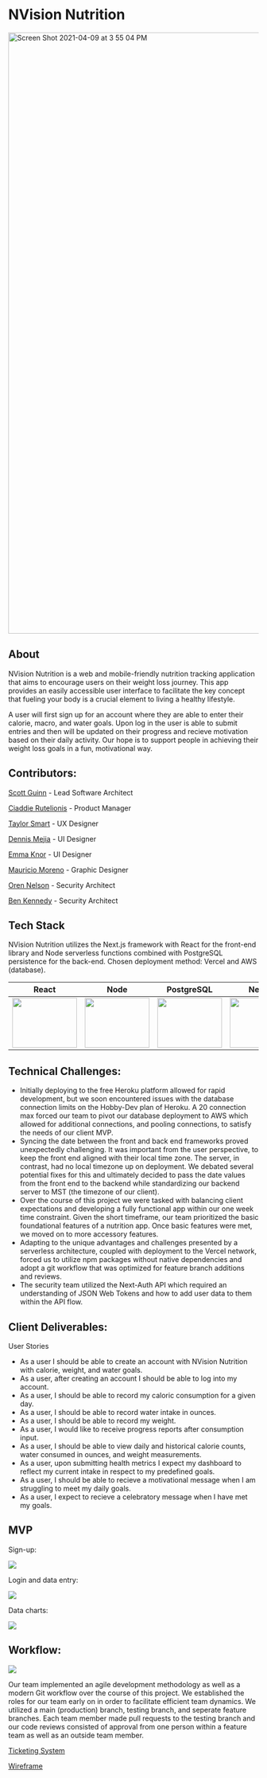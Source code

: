 
# NVision Nutrition

<img width="1208" alt="Screen Shot 2021-04-09 at 3 55 04 PM" src="https://user-images.githubusercontent.com/73598239/114244553-f8298680-994b-11eb-94a8-e0807c6d9aa0.png">

## About

NVision Nutrition is a web and mobile-friendly nutrition tracking application that aims to encourage users on their weight loss journey. This app provides an easily accessible user interface to facilitate the key concept that fueling your body is a crucial element to living a healthy lifestyle.

A user will first sign up for an account where they are able to enter their calorie, macro, and water goals. Upon log in the user is able to submit entries and then will be updated on their progress and recieve motivation based on their daily activity. Our hope is to  support people in achieving their weight loss goals in a fun, motivational way.


## Contributors:

[Scott Guinn](https://github.com/Scott-Guinn) - Lead Software Architect

[Ciaddie Rutelionis](https://github.com/Ciaddie) - Product Manager

[Taylor Smart](https://github.com/taylorsmart) - UX Designer 

[Dennis Mejia](https://github.com/dennismejia) - UI Designer

[Emma Knor](https://github.com/emmaknor) - UI Designer

[Mauricio Moreno](https://github.com/mmoren01) - Graphic Designer

[Oren Nelson](https://github.com/nohren) - Security Architect

[Ben Kennedy](https://github.com/benkennedy98) - Security Architect


## Tech Stack
NVision Nutrition utilizes the Next.js framework with React for the front-end library and Node serverless functions combined with PostgreSQL persistence for the back-end.  Chosen deployment method: Vercel and AWS (database).

| React  |  Node  | PostgreSQL | Next.js| NextAuth.js | Vercel |  Axios |
| :-------------------------:|:-------------------------: |:-------------------------: |:-------------------------: |:-------------------------:|:-------------------------:|:-------------------------: |
|<img src="https://user-images.githubusercontent.com/73598239/114254313-c7594980-996b-11eb-9839-d92245d85665.png" width="130" height="100">  |  <img src="https://user-images.githubusercontent.com/73598239/113373808-e7b05500-9328-11eb-8f31-38830ea4a3c8.png" width="130" height="100">  |  <img src="https://user-images.githubusercontent.com/73598239/114254174-118dfb00-996b-11eb-8221-46a413e9d01d.png" width="130" height="100"> |  <img src="https://user-images.githubusercontent.com/73598239/114254162-08049300-996b-11eb-854c-d71ed3c46be3.png" width="130" height="100"> |  <img src="https://user-images.githubusercontent.com/73598239/114254306-c1fbff00-996b-11eb-9213-aba771023111.png" width="130" height="100"> |  <img src="https://user-images.githubusercontent.com/73598239/114254311-c4f6ef80-996b-11eb-8854-891acaea90aa.png" width="130" height="100"> | <img src="https://user-images.githubusercontent.com/73598239/113373813-ebdc7280-9328-11eb-8a4e-dcee209e0861.png" width="130" height="100"> |



## Technical Challenges:

* Initially deploying to the free Heroku platform allowed for rapid development, but we soon encountered issues with the database connection limits on the Hobby-Dev plan of Heroku. A 20 connection max forced our team to pivot our database deployment to AWS which allowed for additional connections, and pooling connections, to satisfy the needs of our client MVP.
* Syncing the date between the front and back end frameworks proved unexpectedly challenging.  It was important from the user perspective, to keep the front end aligned with their local time zone.  The server, in contrast, had no local timezone up on deployment.  We debated several potential fixes for this and ultimately decided to pass the date values from the front end to the backend while standardizing our backend server to MST (the timezone of our client).
* Over the course of this project we were tasked with balancing client expectations and developing a fully functional app within our one week time constraint. Given the short timeframe, our team prioritized the basic foundational features of a nutrition app. Once basic features were met, we moved on to more accessory features.
* Adapting to the unique advantages and challenges presented by a serverless architecture, coupled with deployment to the Vercel network, forced us to utilize npm packages without native dependencies and adopt a git workflow that was optimized for feature branch additions and reviews.
* The security team utilized the Next-Auth API which required an understanding of JSON Web Tokens and how to add user data to them within the API flow.


## Client Deliverables:

User Stories
* As a user I should be able to create an account with NVision Nutrition with calorie, weight, and water goals.
* As a user, after creating an account I should be able to log into my account.
* As a user, I should be able to record my caloric consumption for a given day.
* As a user, I should be able to record water intake in ounces.
* As a user, I should be able to record my weight.
* As a user, I would like to receive progress reports after consumption input.
* As a user, I should be able to view daily and historical calorie counts, water consumed in ounces, and weight measurements.
* As a user, upon submitting health metrics I expect my dashboard to reflect my current intake in respect to my predefined goals.
* As a user, I should be able to recieve a motivational message when I am struggling to meet my daily goals.
* As a user, I expect to recieve a celebratory message when I have met my goals.


## MVP

Sign-up:

![](signup.gif)

Login and data entry:

![](meal-entry.gif)

Data charts:

![](charts.gif)


## Workflow:
![](git-workflow.gif)

Our team implemented an agile development methodology as well as a modern Git workflow over the course of this project. We established the roles for our team early on in order to facilitate efficient team dynamics. We utilized a main (production) branch, testing branch, and seperate feature branches. Each team member made pull requests to the testing branch and our code reviews consisted of approval from one person within a feature team as well as an outside team member.


[Ticketing System](https://app.asana.com/0/1200144939863904/board)

[Wireframe](https://www.figma.com/file/UlLnGihRrXrBesmVPPHJ1A/nVision-Nutrition?node-id=0%3A1)
